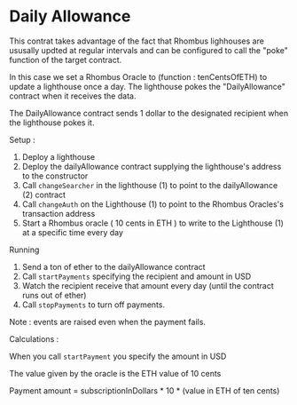 # Daily Allowance

This contrat takes advantage of the fact that Rhombus lighhouses are ususally updted at regular intervals and can be configured to call the "poke" function of the target contract.

In this case we set a Rhombus Oracle to (function : tenCentsOfETH) to update a lighthouse once a day. 
The lighthouse pokes the "DailyAllowance" contract when it receives the data.

The DailyAllowance contract sends 1 dollar to the designated recipient when the lighthouse pokes it.

Setup :

1. Deploy a lighthouse
2. Deploy the dailyAllowance contract supplying the lighthouse's address to the constructor
3. Call `changeSearcher` in the lighthouse (1) to point to the dailyAllowance (2) contract
4. Call `changeAuth` on the Lighthouse (1) to point to the Rhombus Oracles's transaction address
5. Start a Rhombus oracle ( 10 cents in ETH ) to write to the Lighthouse (1) at a specific time every day

Running

1. Send a ton of ether to the dailyAllowance contract
2. Call `startPayments` specifying the recipient and amount in USD
3. Watch the recipient receive that amount every day (until the contract runs out of ether)
4. Call `stopPayments` to turn off payments.

Note : events are raised even when the payment fails.

Calculations :

When you call `startPayment` you specify the amount in USD

The value given by the oracle is the ETH value of 10 cents

Payment amount = subscriptionInDollars * 10 * (value in ETH of ten cents)

